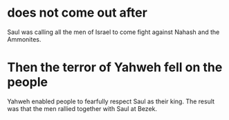 # does not come out after

Saul was calling all the men of Israel to come fight against Nahash and the Ammonites.

# Then the terror of Yahweh fell on the people

Yahweh enabled people to fearfully respect Saul as their king. The result was that the men rallied together with Saul at Bezek.

